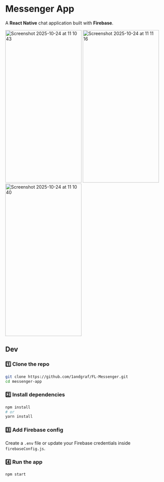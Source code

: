 # Messenger App

A **React Native** chat application built with **Firebase**.

<img width="240" height="480" alt="Screenshot 2025-10-24 at 11 10 43" src="https://github.com/user-attachments/assets/db57d8fe-1608-4e21-a405-1327a8cbeb2c" />
<img width="240" height="480" alt="Screenshot 2025-10-24 at 11 11 16" src="https://github.com/user-attachments/assets/f6971ce8-6dd3-458d-83b3-84101300bb36" />
<img width="240" height="480" alt="Screenshot 2025-10-24 at 11 10 40" src="https://github.com/user-attachments/assets/2df8b81f-90bb-4dc1-8408-1e7e184e74a3" />

## Dev

### 1️⃣ Clone the repo
```bash
git clone https://github.com/1andgraf/FL-Messenger.git
cd messenger-app
```

### 2️⃣ Install dependencies
```bash
npm install
# or
yarn install
```

### 3️⃣ Add Firebase config  
Create a `.env` file or update your Firebase credentials inside `firebaseConfig.js`.

### 4️⃣ Run the app
```bash
npm start
```
